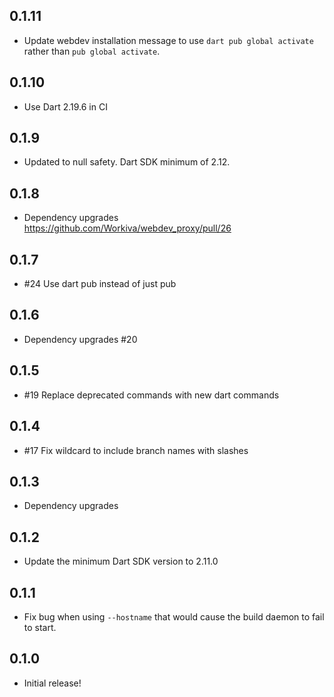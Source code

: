 ## 0.1.11

- Update webdev installation message to use `dart pub global activate` rather
than `pub global activate`.

## 0.1.10

- Use Dart 2.19.6 in CI

## 0.1.9

- Updated to null safety. Dart SDK minimum of 2.12.

## 0.1.8

- Dependency upgrades https://github.com/Workiva/webdev_proxy/pull/26

## 0.1.7

- #24 Use dart pub instead of just pub

## 0.1.6

- Dependency upgrades #20

## 0.1.5

- #19 Replace deprecated commands with new dart commands

## 0.1.4

- #17 Fix wildcard to include branch names with slashes

## 0.1.3

- Dependency upgrades

## 0.1.2

- Update the minimum Dart SDK version to 2.11.0

## 0.1.1

- Fix bug when using `--hostname` that would cause the build daemon to fail to
start.

## 0.1.0

- Initial release!

